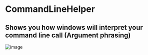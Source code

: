 # CommandLineHelper
## Shows you how windows will interpret your command line call (Argument phrasing)
![image](https://user-images.githubusercontent.com/97656046/187538983-bc1f7f18-8f61-42a2-a0bd-567e857846a6.png)
